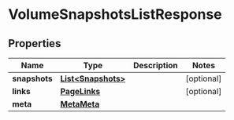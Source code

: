 

# VolumeSnapshotsListResponse


## Properties

| Name | Type | Description | Notes |
|------------ | ------------- | ------------- | -------------|
|**snapshots** | [**List&lt;Snapshots&gt;**](Snapshots.md) |  |  [optional] |
|**links** | [**PageLinks**](PageLinks.md) |  |  [optional] |
|**meta** | [**MetaMeta**](MetaMeta.md) |  |  |




